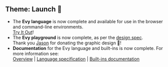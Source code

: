 ## Theme: Launch 🚀

- The **Evy language** is now complete and available for use in the browser and command-line environments.  
  [Try It Out]!
- The **Evy playground** is now complete, as per the [design spec].  
  Thank you [Jason] for donating the graphic design 💝!
- **Documentation** for the Evy language and built-ins is now complete. For more information see:  
  [Overview] | [Language specification] | [Built-ins documentation]

[Try It Out]: https://evy.dev/play
[design spec]: https://drive.google.com/file/d/1yFJlt38oykjPNTgRYgcO1YkO90fSsEuW/view?usp=sharing
[Jason]: https://twitter.com/jasonstrachan
[Overview]: https://evy.dev/docs
[Language specification]: https://github.com/evylang/evy/blob/main/docs/spec.md
[Built-ins documentation]: https://github.com/evylang/evy/blob/main/docs/builtins.md
